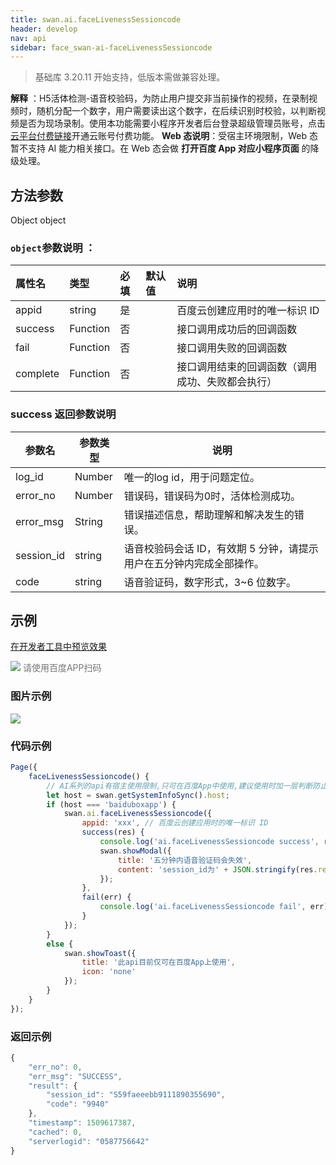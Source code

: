 ```yaml
---
title: swan.ai.faceLivenessSessioncode
header: develop
nav: api
sidebar: face_swan-ai-faceLivenessSessioncode
---
```




>基础库 3.20.11 开始支持，低版本需做兼容处理。

**解释** ：H5活体检测-语音校验码，为防止用户提交非当前操作的视频，在录制视频时，随机分配一个数字，用户需要读出这个数字，在后续识别时校验，以判断视频是否为现场录制。使用本功能需要小程序开发者后台登录超级管理员账号，点击[云平台付费链接](https://ai.baidu.com/ai-doc/FACE/Bk37c1m1n)开通云账号付费功能。
**Web 态说明**：受宿主环境限制，Web 态暂不支持 AI 能力相关接口。在 Web 态会做 **打开百度 App 对应小程序页面** 的降级处理。



## 方法参数

Object object

### `object`参数说明 ：

|属性名 |类型  |必填 | 默认值 |说明|
|:---- |:---- |:---- |:----|:----|
|appid | string| 是 | |百度云创建应用时的唯一标识 ID |
|success | Function | 否 | | 接口调用成功后的回调函数 |
|fail | Function | 否 | | 接口调用失败的回调函数 |
|complete|	Function|	否	| |接口调用结束的回调函数（调用成功、失败都会执行）|

### success 返回参数说明

|参数名 | 参数类型 |说明  |
|---|---|---|
|log_id| Number|	唯一的log id，用于问题定位。|
|error_no| Number|	错误码，错误码为0时，活体检测成功。|
|error_msg| String|	错误描述信息，帮助理解和解决发生的错误。|
|session_id | string |语音校验码会话 ID，有效期 5 分钟，请提示用户在五分钟内完成全部操作。|
|code | string |语音验证码，数字形式，3~6 位数字。|


## 示例

<a href="swanide://fragment/1c0c43d75fdf3d9a941e91ddcbb774bf1581337202128" title="在开发者工具中预览效果" target="_self">在开发者工具中预览效果</a>

<div class='scan-code-container'>
    <img src="https://b.bdstatic.com/miniapp/assets/images/doc_demo/fragment_faceLivenessSessioncode.png" class="demo-qrcode-image" />
    <font color=#777 12px>请使用百度APP扫码</font>
</div>

### 图片示例

<div class="m-doc-custom-examples">
    <div class="m-doc-custom-examples-correct">
        <img src="https://b.bdstatic.com/miniapp/image/faceLivenessSessioncode.gif">
    </div>
    <div class="m-doc-custom-examples-correct">
        <img src=" ">
    </div>
    <div class="m-doc-custom-examples-correct">
        <img src=" ">
    </div>
</div>

### 代码示例

```js
Page({
    faceLivenessSessioncode() {
        // AI系列的api有宿主使用限制,只可在百度App中使用,建议使用时加一层判断防止代码报未知错误
        let host = swan.getSystemInfoSync().host;
        if (host === 'baiduboxapp') {
            swan.ai.faceLivenessSessioncode({
                appid: 'xxx', // 百度云创建应用时的唯一标识 ID
                success(res) {
                    console.log('ai.faceLivenessSessioncode success', res);
                    swan.showModal({
                        title: '五分钟内语音验证码会失效',
                        content: 'session_id为' + JSON.stringify(res.result.session_id)+ '，语音校验码为' + JSON.stringify(res.result.code)
                    });
                },
                fail(err) {
                    console.log('ai.faceLivenessSessioncode fail', err);
                }
            });
        }
        else {
            swan.showToast({
                title: '此api目前仅可在百度App上使用',
                icon: 'none'
            });
        }
    }
});
```

### 返回示例
```js
{
	"err_no": 0,
	"err_msg": "SUCCESS",
	"result": {
		"session_id": "S59faeeebb9111890355690",
		"code": "9940"
	},
	"timestamp": 1509617387,
	"cached": 0,
	"serverlogid": "0587756642"
}
```




